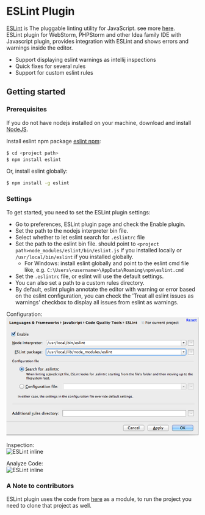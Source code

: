# ESLint Plugin #

[ESLint](http://eslint.org/) is The pluggable linting utility for JavaScript. see more [here](http://eslint.org/).<br/>
ESLint plugin for WebStorm, PHPStorm and other Idea family IDE with Javascript plugin, provides integration with ESLint and shows errors and warnings inside the editor.
* Support displaying eslint warnings as intellij inspections
* Quick fixes for several rules
* Support for custom eslint rules

## Getting started ##
### Prerequisites ###
If you do not have nodejs installed on your machine, download and install [NodeJS](http://nodejs.org/).<br/>

Install eslint npm package [eslint npm](https://www.npmjs.org/package/eslint)</a>:<br/>
```bash
$ cd <project path>
$ npm install eslint
```
Or, install eslint globally:<br/>
```bash
$ npm install -g eslint
```

### Settings ###
To get started, you need to set the ESLint plugin settings:<br/>

* Go to preferences, ESLint plugin page and check the Enable plugin.
* Set the path to the nodejs interpreter bin file.
* Select whether to let eslint search for ```.eslintrc``` file
* Set the path to the eslint bin file. should point to ```<project path>node_modules/eslint/bin/eslint.js``` if you installed locally or ```/usr/local/bin/eslint``` if you installed globally. 
  * For Windows: install eslint globally and point to the eslint cmd file like, e.g.  ```C:\Users\<username>\AppData\Roaming\npm\eslint.cmd```
* Set the ```.eslintrc``` file, or eslint will use the default settings.
* You can also set a path to a custom rules directory.
* By default, eslint plugin annotate the editor with warning or error based on the eslint configuration, you can check the 'Treat all eslint issues as warnings' checkbox to display all issues from eslint as warnings.

Configuration:<br/>
![ESLint config](https://raw.githubusercontent.com/idok/eslint-plugin/master/doc/config.png)


Inspection:<br/>
![ESLint inline](https://raw.githubusercontent.com/idok/eslint-plugin/master/doc/inspect-inline.png)


Analyze Code:<br/>
![ESLint inline](https://raw.githubusercontent.com/idok/eslint-plugin/master/doc/inspect.png)

### A Note to contributors ###
ESLint plugin uses the code from [here](https://github.com/idok/scss-lint-plugin/tree/master/intellij-common) as a module, to run the project you need to clone that project as well.

